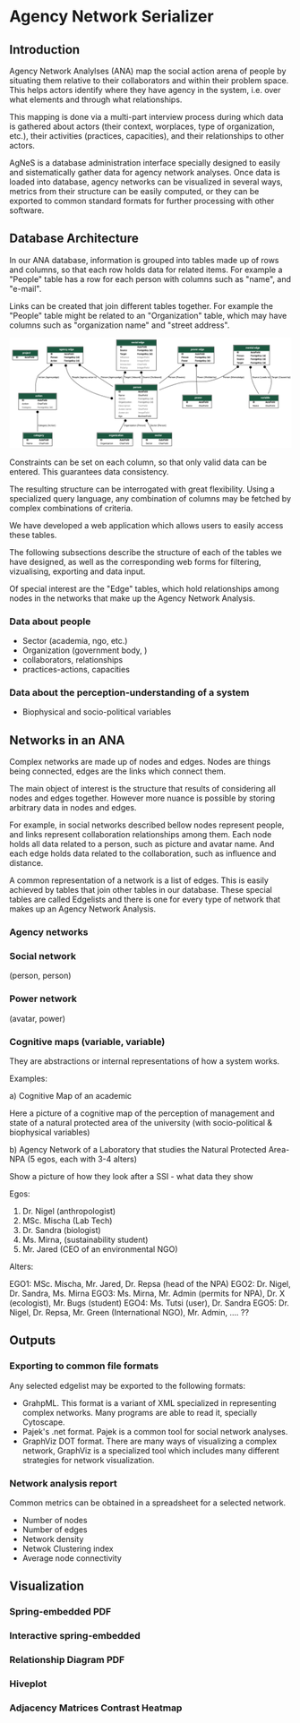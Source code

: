 # Agency Network Serializer

## Introduction

Agency Network Analylses (ANA) map the social action arena of people by
situating them relative to their collaborators and within their
problem space. This helps actors identify where they have agency in
the system, i.e. over what elements and through what relationships.

This mapping is done via a multi-part interview process during which
data is gathered about actors (their context, worplaces, type of
organization, etc.), their activities (practices, capacities), and
their relationships to other actors.

AgNeS is a database administration interface specially designed to
easily and sistematically gather data for agency network analyses.
Once data is loaded into database, agency networks can be visualized
in several ways, metrics from their structure can be easily computed,
or they can be exported to common standard formats for further
processing with other software.


## Database Architecture

In our ANA database, information is grouped into tables made up of rows
and columns, so that each row holds data for related items. For
example a "People" table has a row for each person with columns such
as "name", and "e-mail".

Links can be created that join different tables together. For example
the "People" table might be related to an "Organization" table, which
may have columns such as "organization name" and "street address".

![table scheme](../tables.png)

Constraints can be set on each column, so that only valid data can be
entered. This guarantees data consistency.

The resulting structure can be interrogated with great
flexibility. Using a specialized query language, any combination of
columns may be fetched by complex combinations of criteria.

We have developed a web application which allows users to easily
access these tables.

The following subsections describe the structure of each of the tables
we have designed, as well as the corresponding web forms for
filtering, vizualising, exporting and data input.

Of special interest are the "Edge" tables, which hold relationships
among nodes in the networks that make up the Agency Network Analysis.


### Data about people

 - Sector (academia, ngo, etc.)
 - Organization (government body, ) 
 - collaborators, relationships
 - practices-actions, capacities
	
### Data about the perception-understanding of a system 

 - Biophysical and socio-political variables


## Networks in an ANA

Complex networks are made up of nodes and edges. Nodes are things
being connected, edges are the links which connect them.

The main object of interest is the structure that results of
considering all nodes and edges together. However more nuance is
possible by storing arbitrary data in nodes and edges.

For example, in social networks described bellow nodes represent
people, and links represent collaboration relationships among
them. Each node holds all data related to a person, such as picture
and avatar name. And each edge holds data related to the
collaboration, such as influence and distance.

A common representation of a network is a list of edges. This is
easily achieved by tables that join other tables in our
database. These special tables are called Edgelists and there is one
for every type of network that makes up an Agency Network Analysis.


### Agency networks
	
### Social network
(person, person)

### Power network 
(avatar, power)
 
### Cognitive maps (variable, variable)

They are abstractions or internal representations of how a system works.

Examples: 

a) Cognitive Map of an academic

Here a picture of a cognitive map of the perception of
management and state of a natural protected area of the university
(with socio-political & biophysical variables)

b) Agency Network of a Laboratory that studies the Natural Protected Area-NPA (5 egos, each with 3-4 alters)

Show a picture of how they look after a SSI - what data they show

Egos: 

 1. Dr. Nigel (anthropologist)
 2. MSc. Mischa (Lab Tech)
 3. Dr. Sandra (biologist)
 4. Ms. Mirna, (sustainability student)
 5. Mr. Jared (CEO of an environmental NGO)

Alters:

 EGO1: MSc. Mischa, Mr. Jared, Dr. Repsa (head of the NPA)
 EGO2: Dr. Nigel, Dr. Sandra, Ms. Mirna
 EGO3: Ms. Mirna, Mr. Admin (permits for NPA), Dr. X (ecologist), Mr. Bugs (student)
 EGO4: Ms. Tutsi (user), Dr. Sandra
 EGO5: Dr. Nigel, Dr. Repsa, Mr. Green (International NGO), Mr. Admin, .... ??



## Outputs

### Exporting to common file formats

Any selected edgelist may be exported to the following formats:

 - GrahpML. This format is a variant of XML specialized in representing complex networks. Many programs are able to read it, specially Cytoscape.
 - Pajek's .net format. Pajek is a common tool for social network analyses.
 - GraphViz DOT format. There are many ways of visualizing a complex network, GraphViz is a specialized tool which includes many different strategies for network visualization.
 
### Network analysis report
 
Common metrics can be obtained in a spreadsheet for a selected network. 
 - Number of nodes
 - Number of edges
 - Network density
 - Netwok Clustering index
 - Average node connectivity
 
 
## Visualization


### Spring-embedded PDF

### Interactive spring-embedded

### Relationship Diagram PDF

### Hiveplot

### Adjacency Matrices Contrast Heatmap


